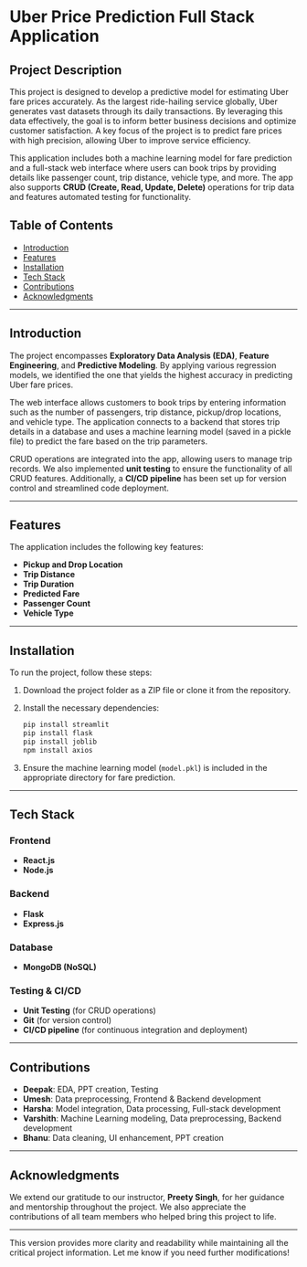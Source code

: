 # Uber Price Prediction Full Stack Application

## Project Description

This project is designed to develop a predictive model for estimating Uber fare prices accurately. As the largest ride-hailing service globally, Uber generates vast datasets through its daily transactions. By leveraging this data effectively, the goal is to inform better business decisions and optimize customer satisfaction. A key focus of the project is to predict fare prices with high precision, allowing Uber to improve service efficiency.

This application includes both a machine learning model for fare prediction and a full-stack web interface where users can book trips by providing details like passenger count, trip distance, vehicle type, and more. The app also supports **CRUD (Create, Read, Update, Delete)** operations for trip data and features automated testing for functionality.

## Table of Contents

- [Introduction](#introduction)
- [Features](#features)
- [Installation](#installation)
- [Tech Stack](#tech-stack)
- [Contributions](#contributions)
- [Acknowledgments](#acknowledgments)

---

## Introduction

The project encompasses **Exploratory Data Analysis (EDA)**, **Feature Engineering**, and **Predictive Modeling**. By applying various regression models, we identified the one that yields the highest accuracy in predicting Uber fare prices.

The web interface allows customers to book trips by entering information such as the number of passengers, trip distance, pickup/drop locations, and vehicle type. The application connects to a backend that stores trip details in a database and uses a machine learning model (saved in a pickle file) to predict the fare based on the trip parameters.

CRUD operations are integrated into the app, allowing users to manage trip records. We also implemented **unit testing** to ensure the functionality of all CRUD features. Additionally, a **CI/CD pipeline** has been set up for version control and streamlined code deployment.

---

## Features

The application includes the following key features:

- **Pickup and Drop Location**
- **Trip Distance**
- **Trip Duration**
- **Predicted Fare**
- **Passenger Count**
- **Vehicle Type**
  
---

## Installation

To run the project, follow these steps:

1. Download the project folder as a ZIP file or clone it from the repository.
2. Install the necessary dependencies:

   ```bash
   pip install streamlit
   pip install flask
   pip install joblib
   npm install axios
   ```

3. Ensure the machine learning model (`model.pkl`) is included in the appropriate directory for fare prediction.

---

## Tech Stack

### Frontend

- **React.js**
- **Node.js**

### Backend

- **Flask**
- **Express.js**

### Database

- **MongoDB (NoSQL)**

### Testing & CI/CD

- **Unit Testing** (for CRUD operations)
- **Git** (for version control)
- **CI/CD pipeline** (for continuous integration and deployment)

---

## Contributions

- **Deepak**: EDA, PPT creation, Testing
- **Umesh**: Data preprocessing, Frontend & Backend development
- **Harsha**: Model integration, Data processing, Full-stack development
- **Varshith**: Machine Learning modeling, Data preprocessing, Backend development
- **Bhanu**: Data cleaning, UI enhancement, PPT creation

---

## Acknowledgments

We extend our gratitude to our instructor, **Preety Singh**, for her guidance and mentorship throughout the project. We also appreciate the contributions of all team members who helped bring this project to life.

---

This version provides more clarity and readability while maintaining all the critical project information. Let me know if you need further modifications!
